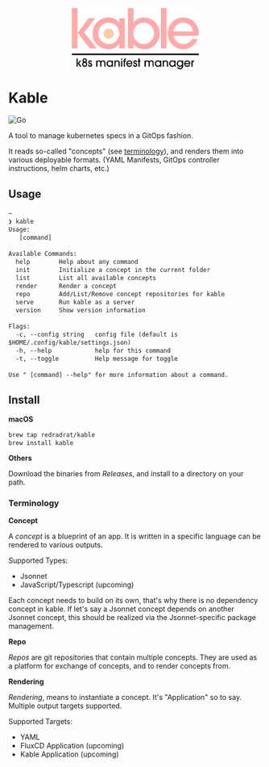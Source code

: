 <p align="center">
	<img src="./assets/kable.png" width="50%" align="center" alt="kable-logo">
</p>

# Kable
![Go](https://github.com/redradrat/kable/workflows/Go/badge.svg?branch=master)

A tool to manage kubernetes specs in a GitOps fashion.

It reads so-called "concepts" (see [terminology](#terminology)), and renders them into various deployable formats. (YAML Manifests, GitOps controller instructions, helm charts, etc.) 

## Usage

```
~ 
❯ kable    
Usage:
   [command]

Available Commands:
  help        Help about any command
  init        Initialize a concept in the current folder
  list        List all available concepts
  render      Render a concept
  repo        Add/List/Remove concept repositories for kable
  serve       Run kable as a server
  version     Show version information

Flags:
  -c, --config string   config file (default is $HOME/.config/kable/settings.json)
  -h, --help            help for this command
  -t, --toggle          Help message for toggle

Use " [command] --help" for more information about a command.
```

## Install 

**macOS**

```
brew tap redradrat/kable
brew install kable
```

**Others**

Download the binaries from *Releases*, and install to a directory on your path.

### Terminology

**Concept**

A *concept* is a blueprint of an app. It is written in a specific language can be rendered to various outputs.

Supported Types:
* Jsonnet
* JavaScript/Typescript (upcoming)

Each concept needs to build on its own, that's why there is no dependency concept in kable. If let's say a Jsonnet concept depends on another Jsonnet concept, this should be realized via the Jsonnet-specific package management.

**Repo** 

*Repos* are git repositories that contain multiple concepts. They are used as a platform for exchange of concepts, and to render concepts from.

**Rendering**

*Rendering*, means to instantiate a concept. It's "Application" so to say. Multiple output targets supported.

Supported Targets:
* YAML
* FluxCD Application (upcoming)
* Kable Application (upcoming)
